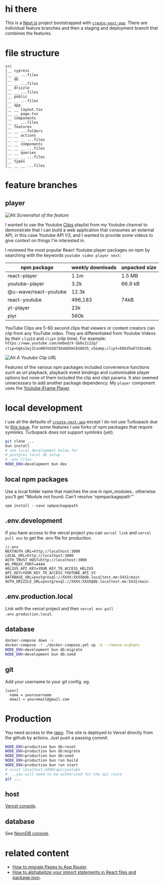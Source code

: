 # hi there

This is a [Next.js](https://nextjs.org) project bootstrapped with [`create-next-app`](https://nextjs.org/docs/app/api-reference/cli/create-next-app). There are individual feature branches and then a staging and deployment branch that combines the features.

# file structure

```
src
|__ cypress
|__ __ ...files
|__ db
|__ __ ...files
|__ drizzle
|__ __ ...files
|__ public
|__ __ ...files
|__ app
|__ __ layout.tsx
|__ __ page.tsx
|__ components
|__ __ ...files
|__ features
|__ __ ...folders
|__ __ actions
|__ __ __ ...files
|__ __ components
|__ __ __ ...files
|__ __ queries
|__ __ __ ...files
|__ types
|__ __ __ ...files
```

# feature branches

## player

![Alt](https://github.com/jacob30/gh-assets/blob/main/youtube-player-next-02.png)
_Screenshot of the feature_

I wanted to use the Youtube [Clips](https://riverside.fm/blog/youtube-clips) playlist from my Youtube channel to demonstrate that I can build a web application that consumes an external API, in this case Youtube API V3, and I wanted to provide some videos to give context on things I'm interested in.

I reviewed the most popular React Youtube player packages on npm by searching with the keywords `youtube video player next`:

| npm package           | weekly downloads | unpacked size |
| --------------------- | ---------------- | ------------- |
| react-player          | 1.1m             | 1.5 MB        |
| youtube-player        | 3.2k             | 66.9 kB       |
| @u-wave/react-youtube | 12.3k            |               |
| react-youtube         | 496,183          | 74kB          |
| yt-player             | 23k              |               |
| plyr                  | 560k             |               |

YouTube Clips are 5-60 second clips that viewers or content creators can clip from any YouTube video. They are differentiated from Youtube Videos by their `clipId` and `clipt` (clip time). For example: `https://www.youtube.com/embed/X-Sb8sIi22g?clip=Ugkx2wj2Cun8N7m2GQ7IOabDUmCEG6O35_x5&amp;clipt=ENSd5wEY2OzoAQ`.

![Alt](https://github.com/jacob30/gh-assets/blob/main/youtube-player-next-01.png)
_A Youtube Clip URL_

Features of the various npm packages included convenience functions such as url playback, playback event bindings and customisable player options but none of them included the clip and clipt params. It also seemed unnecessary to add another package dependency. My `player` component uses the [Youtube iFrame Player](https://developers.google.com/youtube/iframe_api_reference).

# local development

I use all the defaults of [`create-next-app`](https://nextjs.org/docs/app/api-reference/cli/create-next-app) except I do not use Turbopack due to [this issue](https://github.com/vercel/next.js/issues/53175#issuecomment-2888751579). For some features I use forks of npm packages that require symlinks. Turbopack does not support symlinks (yet).

```bash
git clone ...
bun install
# see local development below for
# postgres local db setup
# .env files
NODE_ENV=development bun dev
```

## local npm packages

Use a local folder name that matches the one in npm_modules.. otherwise you'll get "Module not found: Can't resolve 'npmpackagepath'"

```
npm install --save npmpackagepath
```

## .env.development

If you have access to the vercel project you can `vercel link` and `vercel pull env` to get the .env file for production.

```
//.env
NEXTAUTH_URL=http://localhost:3000
LOCAL_URL=http://localhost:3000
AUTH_TRUST_HOST=http://localhost:3000
WS_PROXY_PORT=4444
HELIUS_API_KEY=YOUR_KEY_TO_ACCESS_HELIUS
API_KEY=YOUR_KEY_TO_ACCESS_YOUTUBE_API_V3
DATABASE_URL=postgresql://XXXX:XXXX@db.localtest.me:5432/main
AUTH_DRIZZLE_URL=postgresql://XXXX:XXXX@db.localtest.me:5432/main
```

## .env.production.local

Link with the vercel project and then `vercel env pull .env.production.local`.

## database

```bash
docker-compose down -v
docker-compose -f ./docker-compose.yml up -d --remove-orphans
NODE_ENV=development bun db:migrate
NODE_ENV=development bun db:seed
```

## git

Add your username to your git config. eg.

```
[user]
  name = yourusername
  email = youremail@gmail.com
```

# Production

You need access to the [repo](https://github.com/jacob30/). The site is deployed to Vercel directly from the github by actions. Just push a passing commit.

```bash
NODE_ENV=production bun db:reset
NODE_ENV=production bun db:migrate
NODE_ENV=production bun db:seed
NODE_ENV=production bun run build
NODE_ENV=production bun run start
# visit localhost:3000/api/youtube
# ...you will need to be authorized for the api route
git ...
```

## host

[Vercel console](https://vercel.com/).

## database

See [NeonDB console](https://console.neon.tech/app/).

# related content

- [How to migrate Pages to App Router](https://dev.to/jacob30/pages-to-app-router-2a81-temp-slug-181571).
- [How to alphabetize your import statements in React files and package.json](https://dev.to/jacob30/how-to-alphabetize-your-import-statements-in-react-files-and-packagejson-p5).
